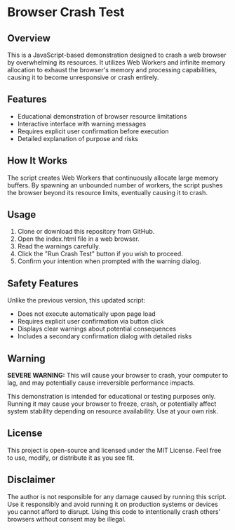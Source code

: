 # Browser Crash Test

## Overview
This is a JavaScript-based demonstration designed to crash a web browser by overwhelming its resources. It utilizes Web Workers and infinite memory allocation to exhaust the browser's memory and processing capabilities, causing it to become unresponsive or crash entirely.

## Features
- Educational demonstration of browser resource limitations
- Interactive interface with warning messages
- Requires explicit user confirmation before execution
- Detailed explanation of purpose and risks

## How It Works
The script creates Web Workers that continuously allocate large memory buffers. By spawning an unbounded number of workers, the script pushes the browser beyond its resource limits, eventually causing it to crash.

## Usage
1. Clone or download this repository from GitHub.
2. Open the index.html file in a web browser.
3. Read the warnings carefully.
4. Click the "Run Crash Test" button if you wish to proceed.
5. Confirm your intention when prompted with the warning dialog.

## Safety Features
Unlike the previous version, this updated script:
- Does not execute automatically upon page load
- Requires explicit user confirmation via button click
- Displays clear warnings about potential consequences
- Includes a secondary confirmation dialog with detailed risks

## Warning
**SEVERE WARNING:** This will cause your browser to crash, your computer to lag, and may potentially cause irreversible performance impacts.

This demonstration is intended for educational or testing purposes only. Running it may cause your browser to freeze, crash, or potentially affect system stability depending on resource availability. Use at your own risk.

## License
This project is open-source and licensed under the MIT License. Feel free to use, modify, or distribute it as you see fit.

## Disclaimer
The author is not responsible for any damage caused by running this script. Use it responsibly and avoid running it on production systems or devices you cannot afford to disrupt. Using this code to intentionally crash others' browsers without consent may be illegal.
